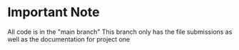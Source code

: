 # Important Note 
All code is in the "main branch"
This branch only has the file submissions as well as the documentation for project one